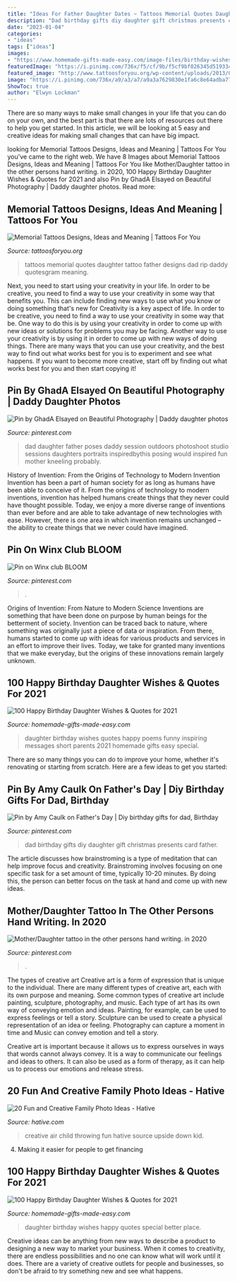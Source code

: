 ```yaml
---
title: "Ideas For Father Daughter Dates ~ Tattoos Memorial Quotes Daughter Tattoo Father Designs Dad Rip Daddy Quotesgram Meaning"
description: "Dad birthday gifts diy daughter gift christmas presents card father"
date: "2023-01-04"
categories:
- "ideas"
tags: ["ideas"]
images:
- "https://www.homemade-gifts-made-easy.com/image-files/birthday-wishes-for-daughter-better-place-600x900.jpg"
featuredImage: "https://i.pinimg.com/736x/f5/cf/9b/f5cf9bf026345d519334fe6372e5d3de.jpg"
featured_image: "http://www.tattoosforyou.org/wp-content/uploads/2013/09/Memorial-Tattoos-Quotes.jpg"
image: "https://i.pinimg.com/736x/a9/a3/a7/a9a3a7629830e1fa6c8e64adba773846.jpg"
ShowToc: true
author: "Elwyn Lockman"
---
```



There are so many ways to make small changes in your life that you can do on your own, and the best part is that there are lots of resources out there to help you get started. In this article, we will be looking at 5 easy and creative ideas for making small changes that can have big impact.

	

		
looking for Memorial Tattoos Designs, Ideas and Meaning | Tattoos For You you've came to the right web. We have 8 Images about Memorial Tattoos Designs, Ideas and Meaning | Tattoos For You like Mother/Daughter tattoo in the other persons hand writing. in 2020, 100 Happy Birthday Daughter Wishes &amp; Quotes for 2021 and also Pin by GhadA Elsayed on Beautiful Photography | Daddy daughter photos. Read more:
		
    
## Memorial Tattoos Designs, Ideas And Meaning | Tattoos For You

<img loading=lazy src="http://www.tattoosforyou.org/wp-content/uploads/2013/09/Memorial-Tattoos-Quotes.jpg" onerror="this.onerror=null;this.src='https://tse1.mm.bing.net/th?id=OIP.a3hDzoJoKjVr56zr0jdqAwHaJ4&amp;pid=15.1';" alt="Memorial Tattoos Designs, Ideas and Meaning | Tattoos For You">

_Source: tattoosforyou.org_

>tattoos memorial quotes daughter tattoo father designs dad rip daddy quotesgram meaning. 

	

Next, you need to start using your creativity in your life. In order to be creative, you need to find a way to use your creativity in some way that benefits you. This can include finding new ways to use what you know or doing something that's new for
Creativity is a key aspect of life. In order to be creative, you need to find a way to use your creativity in some way that be. One way to do this is by using your creativity in order to come up with new ideas or solutions for problems you may be facing. Another way to use your creativity is by using it in order to come up with new ways of doing things. There are many ways that you can use your creativity, and the best way to find out what works best for you is to experiment and see what happens. If you want to become more creative, start off by finding out what works best for you and then start copying it!

    
## Pin By GhadA Elsayed On Beautiful Photography | Daddy Daughter Photos

<img loading=lazy src="https://i.pinimg.com/736x/8d/96/df/8d96dfa31267bc3a6009830f9699dbbc.jpg" onerror="this.onerror=null;this.src='https://tse3.mm.bing.net/th?id=OIP.aDt-5PzAJTP2HpB585H7ygHaLH&amp;pid=15.1';" alt="Pin by GhadA Elsayed on Beautiful Photography | Daddy daughter photos">

_Source: pinterest.com_

>dad daughter father poses daddy session outdoors photoshoot studio sessions daughters portraits inspiredbythis posing would inspired fun mother kneeling probably. 

	

History of Invention: From the Origins of Technology to Modern Invention
Invention has been a part of human society for as long as humans have been able to conceive of it. From the origins of technology to modern inventions, invention has helped humans create things that they never could have thought possible. Today, we enjoy a more diverse range of inventions than ever before and are able to take advantage of new technologies with ease. However, there is one area in which invention remains unchanged – the ability to create things that we never could have imagined.

    
## Pin On Winx Club BLOOM

<img loading=lazy src="https://i.pinimg.com/736x/a9/a3/a7/a9a3a7629830e1fa6c8e64adba773846.jpg" onerror="this.onerror=null;this.src='https://tse4.mm.bing.net/th?id=OIP.Bu9Yt6JgW0iP1gM1pOs0WgHaEK&amp;pid=15.1';" alt="Pin on Winx club BLOOM">

_Source: pinterest.com_

>. 

	

Origins of Invention: From Nature to Modern Science
Inventions are something that have been done on purpose by human beings for the betterment of society. Invention can be traced back to nature, where something was originally just a piece of data or inspiration. From there, humans started to come up with ideas for various products and services in an effort to improve their lives. Today, we take for granted many inventions that we make everyday, but the origins of these innovations remain largely unknown.

    
## 100 Happy Birthday Daughter Wishes &amp; Quotes For 2021

<img loading=lazy src="https://www.homemade-gifts-made-easy.com/image-files/birthday-wishes-for-daughter-milne-600x900.jpg" onerror="this.onerror=null;this.src='https://tse4.mm.bing.net/th?id=OIP.M72ksYECUCrWPREZvk3NqwHaLH&amp;pid=15.1';" alt="100 Happy Birthday Daughter Wishes &amp; Quotes for 2021">

_Source: homemade-gifts-made-easy.com_

>daughter birthday wishes quotes happy poems funny inspiring messages short parents 2021 homemade gifts easy special. 

	

There are so many things you can do to improve your home, whether it's renovating or starting from scratch. Here are a few ideas to get you started:

    
## Pin By Amy Caulk On Father&#039;s Day | Diy Birthday Gifts For Dad, Birthday

<img loading=lazy src="https://i.pinimg.com/736x/d2/08/e1/d208e1ae0070c1a9c3393c7e7de6e2d6.jpg" onerror="this.onerror=null;this.src='https://tse2.mm.bing.net/th?id=OIP.bDDX6Zvy6H7DkgU6yD6JewHaK6&amp;pid=15.1';" alt="Pin by Amy Caulk on Father&#039;s Day | Diy birthday gifts for dad, Birthday">

_Source: pinterest.com_

>dad birthday gifts diy daughter gift christmas presents card father. 

	

The article discusses how brainstroming is a type of meditation that can help improve focus and creativity. Brainstroming involves focusing on one specific task for a set amount of time, typically 10-20 minutes. By doing this, the person can better focus on the task at hand and come up with new ideas.

    
## Mother/Daughter Tattoo In The Other Persons Hand Writing. In 2020

<img loading=lazy src="https://i.pinimg.com/736x/f5/cf/9b/f5cf9bf026345d519334fe6372e5d3de.jpg" onerror="this.onerror=null;this.src='https://tse4.mm.bing.net/th?id=OIP.JCLKxRgffyr3ha4GdSVtxgHaK_&amp;pid=15.1';" alt="Mother/Daughter tattoo in the other persons hand writing. in 2020">

_Source: pinterest.com_

>. 

	

The types of creative art
Creative art is a form of expression that is unique to the individual. There are many different types of creative art, each with its own purpose and meaning.
Some common types of creative art include painting, sculpture, photography, and music. Each type of art has its own way of conveying emotion and ideas. Painting, for example, can be used to express feelings or tell a story. Sculpture can be used to create a physical representation of an idea or feeling. Photography can capture a moment in time and Music can convey emotion and tell a story.

Creative art is important because it allows us to express ourselves in ways that words cannot always convey. It is a way to communicate our feelings and ideas to others. It can also be used as a form of therapy, as it can help us to process our emotions and release stress.

    
## 20 Fun And Creative Family Photo Ideas - Hative

<img loading=lazy src="https://hative.com/wp-content/uploads/2014/11/family-photo-ideas/9-fun-creative-family-photo-ideas.jpg" onerror="this.onerror=null;this.src='https://tse2.mm.bing.net/th?id=OIP.gh41BjgM6HvW1Hn8TSz0rwHaLK&amp;pid=15.1';" alt="20 Fun and Creative Family Photo Ideas - Hative">

_Source: hative.com_

>creative air child throwing fun hative source upside down kid. 

	

4. Making it easier for people to get financing 

    
## 100 Happy Birthday Daughter Wishes &amp; Quotes For 2021

<img loading=lazy src="https://www.homemade-gifts-made-easy.com/image-files/birthday-wishes-for-daughter-better-place-600x900.jpg" onerror="this.onerror=null;this.src='https://tse1.mm.bing.net/th?id=OIP.5TJ1BOhaLYnr48ET12Kv1QHaLH&amp;pid=15.1';" alt="100 Happy Birthday Daughter Wishes &amp; Quotes for 2021">

_Source: homemade-gifts-made-easy.com_

>daughter birthday wishes happy quotes special better place. 

	

Creative ideas can be anything from new ways to describe a product to designing a new way to market your business. When it comes to creativity, there are endless possibilities and no one can know what will work until it does. There are a variety of creative outlets for people and businesses, so don't be afraid to try something new and see what happens.

